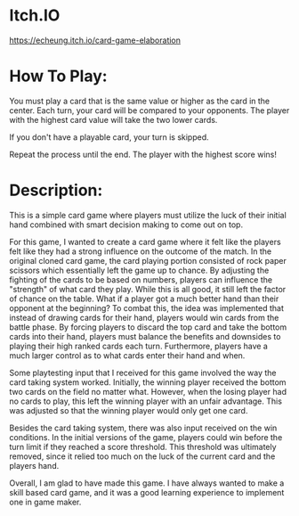 # Itch.IO
https://echeung.itch.io/card-game-elaboration

# How To Play:

You must play a card that is the same value or higher as the card in the center. Each turn, your card will be compared to your opponents. The player with the highest card value will take the two lower cards. 

If you don't have a playable card, your turn is skipped.

Repeat the process until the end. The player with the highest score wins!

# Description:

This is a simple card game where players must utilize the luck of their initial hand combined with smart decision making to come out on top.

For this game, I wanted to create a card game where it felt like the players felt like they had a strong influence on the outcome of the match. In the original cloned card game, the card playing portion consisted of rock paper scissors which essentially left the game up to chance. By adjusting the fighting of the cards to be based on numbers, players can influence the "strength" of what card they play. While this is all good, it still left the factor of chance on the table. What if a player got a much better hand than their opponent at the beginning? To combat this, the idea was implemented that instead of drawing cards for their hand, players would win cards from the battle phase. By forcing players to discard the top card and take the bottom cards into their hand, players must balance the benefits and downsides to playing their high ranked cards each turn. Furthermore, players have a much larger control as to what cards enter their hand and when.

Some playtesting input that I received for this game involved the way the card taking system worked. Initially, the winning player received the bottom two cards on the field no matter what. However, when the losing player had no cards to play, this left the winning player with an unfair advantage. This was adjusted so that the winning player would only get one card.

Besides the card taking system, there was also input received on the win conditions. In the initial versions of the game, players could win before the turn limit if they reached a score threshold. This threshold was ultimately removed, since it relied too much on the luck of the current card and the players hand. 

Overall, I am glad to have made this game. I have always wanted to make a skill based card game, and it was a good learning experience to implement one in game maker.

